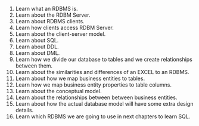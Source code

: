 1. Learn what an RDBMS is.
2. Learn about the RDBM Server.
4. Learn about RDBMS clients.
5. Learn how clients access RDBM Server.
6. Learn about the client-server model.
7. Learn about SQL.
8. Learn about DDL.
9. Learn about DML.
10. Learn how we divide our database to tables and we create relationships between them.
11. Learn about the similarities and differences of an EXCEL to an RDBMS.
12. Learn about how we map business entities to tables.
13. Learn how we map business entity properties to table columns.
14. Learn about the conceptual model.
15. Learn about the relationships between between business entities.
16. Learn about how the actual database model will have some extra design details.
17. Learn which RDBMS we are going to use in next chapters to learn SQL.

